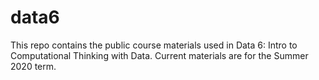 # data6

This repo contains the public course materials used in Data 6: Intro to Computational Thinking with Data. Current materials are for the Summer 2020 term.
